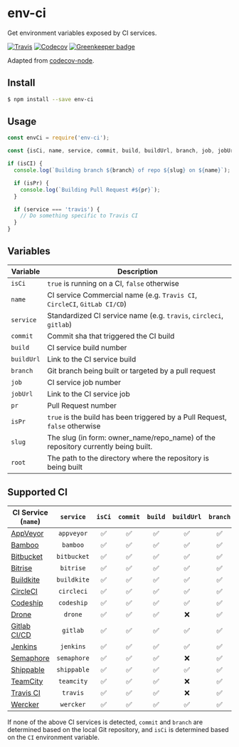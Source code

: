 # env-ci

Get environment variables exposed by CI services.

[![Travis](https://img.shields.io/travis/pvdlg/env-ci.svg)](https://travis-ci.org/pvdlg/env-ci)
[![Codecov](https://img.shields.io/codecov/c/github/pvdlg/env-ci.svg)](https://codecov.io/gh/pvdlg/env-ci)
[![Greenkeeper badge](https://badges.greenkeeper.io/pvdlg/env-ci.svg)](https://greenkeeper.io/)

Adapted from [codecov-node](https://github.com/codecov/codecov-node/blob/master/lib/detect.js).

## Install

```bash
$ npm install --save env-ci
```

## Usage

```js
const envCi = require('env-ci');

const {isCi, name, service, commit, build, buildUrl, branch, job, jobUrl, pr, isPr, slug, root} = envCi();

if (isCI) {
  console.log(`Building branch ${branch} of repo ${slug} on ${name}`);

  if (isPr) {
    console.log(`Building Pull Request #${pr}`);
  }

  if (service === 'travis') {
    // Do something specific to Travis CI
  }
}
```

## Variables

| Variable   | Description                                                                       |
|------------|-----------------------------------------------------------------------------------|
| `isCi`     | `true` is running on a CI, `false` otherwise                                      |
| `name`     | CI service Commercial name (e.g. `Travis CI`, `CircleCI`, `GitLab CI/CD`)         |
| `service`  | Standardized CI service name (e.g. `travis`, `circleci`, `gitlab`)                |
| `commit`   | Commit sha that triggered the CI build                                            |
| `build`    | CI service build number                                                           |
| `buildUrl` | Link to the CI service build                                                      |
| `branch`   | Git branch being built or targeted by a pull request                              |
| `job`      | CI service job number                                                             |
| `jobUrl`   | Link to the CI service job                                                        |
| `pr`       | Pull Request number                                                               |
| `isPr`     | `true` is the build has been triggered by a Pull Request, `false` otherwise       |
| `slug`     | The slug (in form: owner_name/repo_name) of the repository currently being built. |
| `root`     | The path to the directory where the repository is being built                     |

## Supported CI

| CI Service (`name`)                                                                                       |  `service`  | `isCi` | `commit` | `build` | `buildUrl` | `branch` | `job` | `jobUrl` | `pr` | `isPr` | `slug` | `root` |
|-----------------------------------------------------------------------------------------------------------|:-----------:|:------:|:--------:|:-------:|:----------:|:--------:|:-----:|:--------:|:----:|:------:|:------:|:------:|
| [AppVeyor]( https://www.appveyor.com/docs/environment-variables)                                          | `appveyor`  |   ✅    |    ✅     |    ✅    |     ✅      |    ✅     |   ✅   |    ✅     |  ✅   |   ✅    |   ✅    |   ✅    |
| [Bamboo](https://confluence.atlassian.com/bamboo/bamboo-variables-289277087.html)                         |  `bamboo`   |   ✅    |    ✅     |    ✅    |     ✅      |    ✅     |   ✅   |    ❌     |  ❌   |   ❌    |   ❌    |   ✅    |
| [Bitbucket](https://confluence.atlassian.com/bitbucket/environment-variables-794502608.html)              | `bitbucket` |   ✅    |    ✅     |    ✅    |     ✅      |    ✅     |   ❌   |    ❌     |  ❌   |   ❌    |   ✅    |   ✅    |
| [Bitrise](http://devcenter.bitrise.io/faq/available-environment-variables/#exposed-by-bitriseio)          |  `bitrise`  |   ✅    |    ✅     |    ✅    |     ✅      |    ✅     |   ❌   |    ❌     |  ✅   |   ✅    |   ✅    |   ❌    |
| [Buildkite](https://buildkite.com/docs/builds/environment-variables)                                      | `buildkite` |   ✅    |    ✅     |    ✅    |     ✅      |    ✅     |   ❌   |    ❌     |  ✅   |   ✅    |   ✅    |   ✅    |
| [CircleCI](https://circleci.com/docs/1.0/environment-variables)                                           | `circleci`  |   ✅    |    ✅     |    ✅    |     ✅      |    ✅     |   ✅   |    ❌     |  ✅   |   ✅    |   ✅    |   ❌    |
| [Codeship](https://documentation.codeship.com/basic/builds-and-configuration/set-environment-variables)   | `codeship`  |   ✅    |    ✅     |    ✅    |     ✅      |    ✅     |   ❌   |    ❌     |  ❌   |   ❌    |   ✅    |   ❌    |
| [Drone](http://readme.drone.io/0.5/usage/environment-reference)                                           |   `drone`   |   ✅    |    ✅     |    ✅    |     ❌      |    ✅     |   ✅   |    ❌     |  ✅   |   ✅    |   ✅    |   ❌    |
| [Gitlab CI/CD](https://docs.gitlab.com/ce/ci/variables/README.html)                                       |  `gitlab`   |   ✅    |    ✅     |    ✅    |     ✅      |    ✅     |   ✅   |    ✅     |  ❌   |   ❌    |   ✅    |   ✅    |
| [Jenkins](https://wiki.jenkins.io/display/JENKINS/Building+a+software+project)                            |  `jenkins`  |   ✅    |    ✅     |    ✅    |     ✅      |    ✅     |   ❌   |    ❌     |  ❌   |   ❌    |   ✅    |   ✅    |
| [Semaphore](https://semaphoreci.com/docs/available-environment-variables.html)                            | `semaphore` |   ✅    |    ✅     |    ✅    |     ❌      |    ✅     |   ✅   |    ❌     |  ✅   |   ✅    |   ✅    |   ✅    |
| [Shippable](http://docs.shippable.com/ci/env-vars/#stdEnv)                                                | `shippable` |   ✅    |    ✅     |    ✅    |     ✅      |    ✅     |   ✅   |    ❌     |  ✅   |   ✅    |   ✅    |   ✅    |
| [TeamCity](https://confluence.jetbrains.com/display/TCD10/Predefined+Build+Parameters)                    | `teamcity`  |   ✅    |    ✅     |    ✅    |     ❌      |    ✅     |   ❌   |    ❌     |  ❌   |   ❌    |   ✅    |   ✅    |
| [Travis CI](https://docs.travis-ci.com/user/environment-variables)                                        |  `travis`   |   ✅    |    ✅     |    ✅    |     ❌      |    ✅     |   ✅   |    ❌     |  ✅   |   ✅    |   ✅    |   ✅    |
| [Wercker](http://devcenter.wercker.com/docs/environment-variables/available-env-vars#hs_cos_wrapper_name) |  `wercker`  |   ✅    |    ✅     |    ✅    |     ✅      |    ✅     |   ❌   |    ❌     |  ❌   |   ❌    |   ✅    |   ✅    |

If none of the above CI services is detected, `commit` and `branch` are determined based on the local Git repository, and `isCi` is determined based on  the `CI` environment variable.
